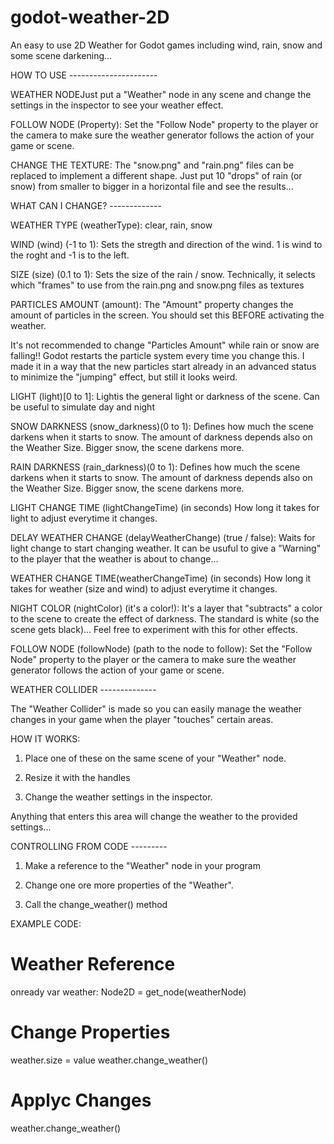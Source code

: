 # godot-weather-2D
An easy to use 2D Weather for Godot games including wind, rain, snow and some scene darkening...



HOW TO USE ----------------------

WEATHER NODEJust put a "Weather" node in any scene and change the settings in the inspector to see your weather effect.

FOLLOW NODE (Property): Set the "Follow Node" property to the player or the camera to make sure the weather generator follows the action of your game or scene.

CHANGE THE TEXTURE: The "snow.png" and "rain.png" files can be replaced to implement a different shape. Just put 10 "drops" of rain (or snow) from smaller to bigger in a horizontal file and see the results...



WHAT CAN I CHANGE? -------------

WEATHER TYPE (weatherType): clear, rain, snow

WIND (wind) (-1 to 1):
Sets the stregth and direction of the wind. 1 is wind to the roght and -1 is to the left.

SIZE (size) (0.1 to 1):
Sets the size of the rain / snow. Technically, it selects which "frames" to use from the rain.png and snow.png files as textures 

PARTICLES AMOUNT (amount):
The "Amount" property changes the amount of particles in the screen. You should set this BEFORE activating the weather.

It's not recommended to change "Particles Amount" while rain or snow are falling!!  Godot restarts the particle system every time you change this. I made it in a way that the new particles start already in an advanced status to minimize the "jumping" effect, but still it looks weird.

LIGHT (light)[0 to 1]:
Lightis the general light or darkness of the scene. Can be useful to simulate day and night

SNOW DARKNESS (snow_darkness)(0 to 1):
Defines how much the scene darkens when it starts to snow. The amount of darkness depends also on the Weather Size. Bigger snow, the scene darkens more.

RAIN DARKNESS (rain_darkness)(0 to 1):
Defines how much the scene darkens when it starts to snow. The amount of darkness depends also on the Weather Size. Bigger snow, the scene darkens more.

LIGHT CHANGE TIME (lightChangeTime) (in seconds) How long it takes for light to adjust everytime it changes.

DELAY WEATHER CHANGE (delayWeatherChange) (true / false): Waits for light change to start changing weather. It can be usuful to give a "Warning" to the player that the weather is about to change...

WEATHER CHANGE TIME(weatherChangeTime) (in seconds) How long it takes for weather (size and wind) to adjust everytime it changes.

NIGHT COLOR (nightColor) (it's a color!): It's a layer that "subtracts" a color to the scene to create the effect of darkness. The standard is white (so the scene gets black)... Feel free to experiment with this for other effects.

FOLLOW NODE (followNode) (path to the node to follow): Set the "Follow Node" property to the player or the camera to make sure the weather generator follows the action of your game or scene.



WEATHER COLLIDER --------------

The "Weather Collider" is made so you can easily manage the weather changes in your game when the player "touches" certain areas.

HOW IT WORKS:

1. Place one of these on the same scene of your "Weather" node.

2. Resize it with the handles

3. Change the weather settings in the inspector.

Anything that enters this area will change the weather to the provided settings...



CONTROLLING FROM CODE ---------

1. Make a reference to the "Weather" node in your program

2. Change one ore more properties of the "Weather".

3. Call the change_weather() method



EXAMPLE CODE:

# Weather Reference
onready var weather: Node2D = get_node(weatherNode)

# Change Properties
weather.size = value
weather.change_weather()

# Applyc Changes
weather.change_weather()